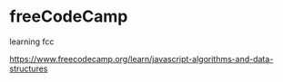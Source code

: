 # freeCodeCamp
learning fcc

https://www.freecodecamp.org/learn/javascript-algorithms-and-data-structures
